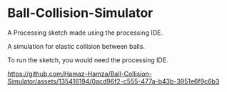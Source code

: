 # Ball-Collision-Simulator

A Processing sketch made using the processing IDE.

A simulation for elastic collision between balls.

To run the sketch, you would need the processing IDE.


https://github.com/Hamaz-Hamza/Ball-Collision-Simulator/assets/135416194/0acd96f2-c555-477a-b43b-3951e6f9c6b3

